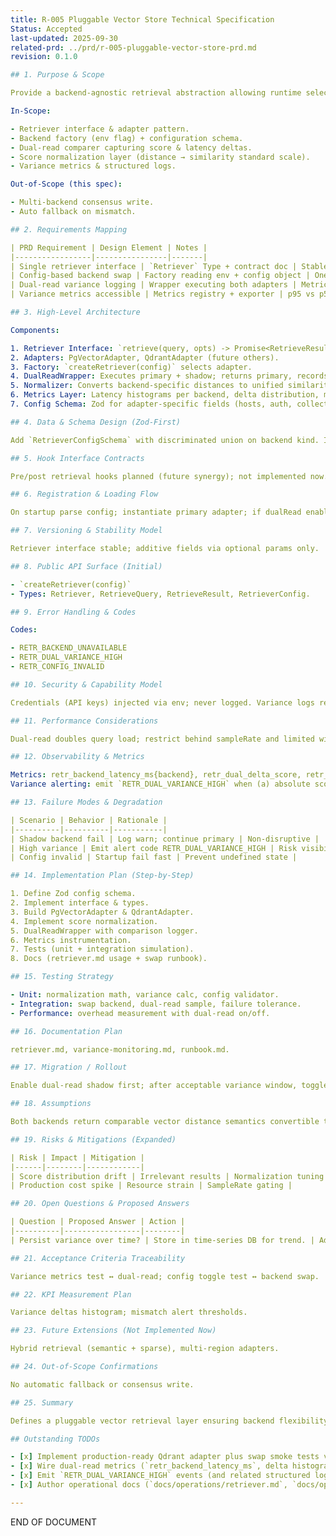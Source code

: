 ```yaml
---
title: R-005 Pluggable Vector Store Technical Specification
Status: Accepted
last-updated: 2025-09-30
related-prd: ../prd/r-005-pluggable-vector-store-prd.md
revision: 0.1.0

## 1. Purpose & Scope

Provide a backend-agnostic retrieval abstraction allowing runtime selection (config / env) between pgvector and alternative vector stores (initially Qdrant) with optional dual-read variance logging prior to cutover.

In-Scope:

- Retriever interface & adapter pattern.
- Backend factory (env flag) + configuration schema.
- Dual-read comparer capturing score & latency deltas.
- Score normalization layer (distance → similarity standard scale).
- Variance metrics & structured logs.

Out-of-Scope (this spec):

- Multi-backend consensus write.
- Auto fallback on mismatch.

## 2. Requirements Mapping

| PRD Requirement | Design Element | Notes |
|-----------------|----------------|-------|
| Single retriever interface | `Retriever` Type + contract doc | Stable public surface |
| Config-based backend swap | Factory reading env + config object | One change + restart |
| Dual-read variance logging | Wrapper executing both adapters | Metrics + diff logs |
| Variance metrics accessible | Metrics registry + exporter | p95 vs p50 tracking |

## 3. High-Level Architecture

Components:

1. Retriever Interface: `retrieve(query, opts) -> Promise<RetrieveResult>`.
2. Adapters: PgVectorAdapter, QdrantAdapter (future others).
3. Factory: `createRetriever(config)` selects adapter.
4. DualReadWrapper: Executes primary + shadow; returns primary, records comparison.
5. Normalizer: Converts backend-specific distances to unified similarity score [0,1].
6. Metrics Layer: Latency histograms per backend, delta distribution, mismatch counters.
7. Config Schema: Zod for adapter-specific fields (hosts, auth, collection names).

## 4. Data & Schema Design (Zod-First)

Add `RetrieverConfigSchema` with discriminated union on backend kind. Include optional dualRead { enabled, sampleRate }.

## 5. Hook Interface Contracts

Pre/post retrieval hooks planned (future synergy); not implemented now.

## 6. Registration & Loading Flow

On startup parse config; instantiate primary adapter; if dualRead enabled, wrap with DualReadWrapper passing shadow adapter.

## 7. Versioning & Stability Model

Retriever interface stable; additive fields via optional params only.

## 8. Public API Surface (Initial)

- `createRetriever(config)`
- Types: Retriever, RetrieveQuery, RetrieveResult, RetrieverConfig.

## 9. Error Handling & Codes

Codes:

- RETR_BACKEND_UNAVAILABLE
- RETR_DUAL_VARIANCE_HIGH
- RETR_CONFIG_INVALID

## 10. Security & Capability Model

Credentials (API keys) injected via env; never logged. Variance logs redact query text if flagged sensitive.

## 11. Performance Considerations

Dual-read doubles query load; restrict behind sampleRate and limited window. Normalization O(n). Extra overhead accounted for within retrieval p95 target (R-002 alignment).

## 12. Observability & Metrics

Metrics: retr_backend_latency_ms{backend}, retr_dual_delta_score, retr_dual_delta_latency_ms, retr_dual_mismatch_total.
Variance alerting: emit `RETR_DUAL_VARIANCE_HIGH` when (a) absolute score delta ≥ 0.2, (b) absolute latency delta ≥ 80ms, (c) top candidate mismatch, or (d) the shadow adapter errors. Alerts surface via the dual-read wrapper `onEvent` hook for downstream structured logging.

## 13. Failure Modes & Degradation

| Scenario | Behavior | Rationale |
|----------|----------|-----------|
| Shadow backend fail | Log warn; continue primary | Non-disruptive |
| High variance | Emit alert code RETR_DUAL_VARIANCE_HIGH | Risk visibility |
| Config invalid | Startup fail fast | Prevent undefined state |

## 14. Implementation Plan (Step-by-Step)

1. Define Zod config schema.
2. Implement interface & types.
3. Build PgVectorAdapter & QdrantAdapter.
4. Implement score normalization.
5. DualReadWrapper with comparison logger.
6. Metrics instrumentation.
7. Tests (unit + integration simulation).
8. Docs (retriever.md usage + swap runbook).

## 15. Testing Strategy

- Unit: normalization math, variance calc, config validator.
- Integration: swap backend, dual-read sample, failure tolerance.
- Performance: overhead measurement with dual-read on/off.

## 16. Documentation Plan

retriever.md, variance-monitoring.md, runbook.md.

## 17. Migration / Rollout

Enable dual-read shadow first; after acceptable variance window, toggle primary to new backend; disable shadow.

## 18. Assumptions

Both backends return comparable vector distance semantics convertible to similarity.

## 19. Risks & Mitigations (Expanded)

| Risk | Impact | Mitigation |
|------|--------|------------|
| Score distribution drift | Irrelevant results | Normalization tuning + monitoring |
| Production cost spike | Resource strain | SampleRate gating |

## 20. Open Questions & Proposed Answers

| Question | Proposed Answer | Action |
|----------|-----------------|--------|
| Persist variance over time? | Store in time-series DB for trend. | Add optional exporter phase 2 |

## 21. Acceptance Criteria Traceability

Variance metrics test ↔ dual-read; config toggle test ↔ backend swap.

## 22. KPI Measurement Plan

Variance deltas histogram; mismatch alert thresholds.

## 23. Future Extensions (Not Implemented Now)

Hybrid retrieval (semantic + sparse), multi-region adapters.

## 24. Out-of-Scope Confirmations

No automatic fallback or consensus write.

## 25. Summary

Defines a pluggable vector retrieval layer ensuring backend flexibility with controlled dual-read evaluation and standardized scoring.

## Outstanding TODOs

- [x] Implement production-ready Qdrant adapter plus swap smoke tests validating pgvector ↔ Qdrant transitions, with adapter-specific regression tests ensuring raw score pass-through to the normalizer.
- [x] Wire dual-read metrics (`retr_backend_latency_ms`, delta histograms) into the central metrics exporter, exposing labeled series via `getRetrievalMetricSeries()` for downstream Prometheus and structured logging sinks.
- [x] Emit `RETR_DUAL_VARIANCE_HIGH` events (and related structured logs) when variance thresholds are exceeded or shadow adapters fail.
- [x] Author operational docs (`docs/operations/retriever.md`, `docs/operations/variance-monitoring.md`, `docs/operations/dual-read-swap-runbook.md`) covering configuration, rollout, and rollback procedures.

---
```

END OF DOCUMENT
